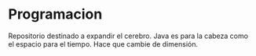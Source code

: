 # Programacion
Repositorio destinado a expandir el cerebro.
Java es para la cabeza como el espacio para el tiempo.
Hace que cambie de dimensión.
